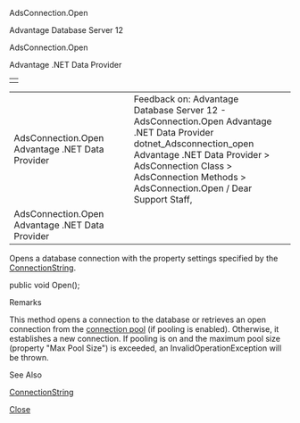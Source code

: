 AdsConnection.Open




Advantage Database Server 12  

AdsConnection.Open

Advantage .NET Data Provider

|  |
| --- |
|  |

|  |  |  |  |  |
| --- | --- | --- | --- | --- |
| AdsConnection.Open  Advantage .NET Data Provider |  |  | Feedback on: Advantage Database Server 12 - AdsConnection.Open Advantage .NET Data Provider dotnet\_Adsconnection\_open Advantage .NET Data Provider > AdsConnection Class > AdsConnection Methods > AdsConnection.Open / Dear Support Staff, |  |
| AdsConnection.Open  Advantage .NET Data Provider |  |  |  |  |

Opens a database connection with the property settings specified by the [ConnectionString](dotnet_adsconnection_connectionstring.htm).

public void Open();

Remarks

This method opens a connection to the database or retrieves an open connection from the [connection pool](dotnet_advantage_net_data_provider_and_connection_pooling.htm) (if pooling is enabled). Otherwise, it establishes a new connection. If pooling is on and the maximum pool size (property "Max Pool Size") is exceeded, an InvalidOperationException will be thrown.

See Also

[ConnectionString](dotnet_adsconnection_connectionstring.htm)

[Close](dotnet_adsconnection_close.htm)